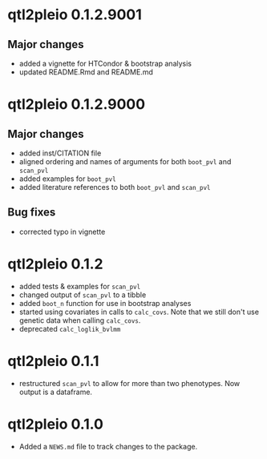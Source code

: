 # qtl2pleio 0.1.2.9001

## Major changes

* added a vignette for HTCondor & bootstrap analysis
* updated README.Rmd and README.md


# qtl2pleio 0.1.2.9000

## Major changes

* added inst/CITATION file    
* aligned ordering and names of arguments for both `boot_pvl` and `scan_pvl`    
* added examples for `boot_pvl`    
* added literature references to both `boot_pvl` and `scan_pvl`    




## Bug fixes

* corrected typo in vignette  



# qtl2pleio 0.1.2

* added tests & examples for `scan_pvl`  
* changed output of `scan_pvl` to a tibble  
* added `boot_n` function for use in bootstrap analyses  
* started using covariates in calls to `calc_covs`. Note that we still don't use genetic data when calling `calc_covs`.  
* deprecated `calc_loglik_bvlmm`



# qtl2pleio 0.1.1

* restructured `scan_pvl` to allow for more than two phenotypes. Now output is a dataframe.

# qtl2pleio 0.1.0

* Added a `NEWS.md` file to track changes to the package.
